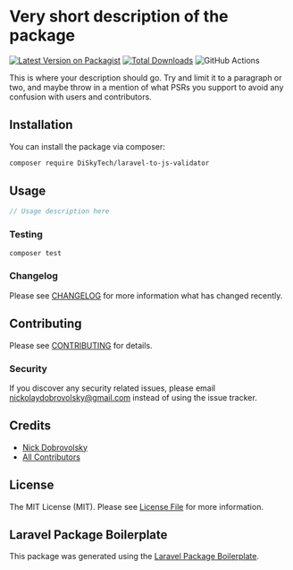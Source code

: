 # Very short description of the package

[![Latest Version on Packagist](https://img.shields.io/packagist/v/DiSkyTech/laravel-to-js-validator.svg?style=flat-square)](https://packagist.org/packages/DiSkyTech/laravel-to-js-validator)
[![Total Downloads](https://img.shields.io/packagist/dt/DiSkyTech/laravel-to-js-validator.svg?style=flat-square)](https://packagist.org/packages/DiSkyTech/laravel-to-js-validator)
![GitHub Actions](https://github.com/DiSkyTech/laravel-to-js-validator/actions/workflows/main.yml/badge.svg)

This is where your description should go. Try and limit it to a paragraph or two, and maybe throw in a mention of what PSRs you support to avoid any confusion with users and contributors.

## Installation

You can install the package via composer:

```bash
composer require DiSkyTech/laravel-to-js-validator
```

## Usage

```php
// Usage description here
```

### Testing

```bash
composer test
```

### Changelog

Please see [CHANGELOG](CHANGELOG.md) for more information what has changed recently.

## Contributing

Please see [CONTRIBUTING](CONTRIBUTING.md) for details.

### Security

If you discover any security related issues, please email nickolaydobrovolsky@gmail.com instead of using the issue tracker.

## Credits

-   [Nick Dobrovolsky](https://github.com/DiSkyTech)
-   [All Contributors](../../contributors)

## License

The MIT License (MIT). Please see [License File](LICENSE.md) for more information.

## Laravel Package Boilerplate

This package was generated using the [Laravel Package Boilerplate](https://laravelpackageboilerplate.com).

